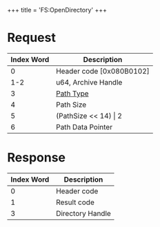 +++
title = 'FS:OpenDirectory'
+++

# Request

| Index Word | Description                                          |
|------------|------------------------------------------------------|
| 0          | Header code \[0x080B0102\]                           |
| 1-2        | u64, Archive Handle                                  |
| 3          | [Path Type](Filesystem_services#PathType "wikilink") |
| 4          | Path Size                                            |
| 5          | (PathSize \<\< 14) \| 2                              |
| 6          | Path Data Pointer                                    |

# Response

| Index Word | Description      |
|------------|------------------|
| 0          | Header code      |
| 1          | Result code      |
| 3          | Directory Handle |